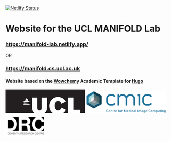 [![Netlify Status](https://api.netlify.com/api/v1/badges/36d200a6-e622-4700-af8b-7d3624f57090/deploy-status)](https://app.netlify.com/sites/manifold-lab/deploys)

# Website for the UCL MANIFOLD Lab

### https://manifold-lab.netlify.app/
OR
### https://manifold.cs.ucl.ac.uk

#### Website based on the [Wowchemy](https://wowchemy.com/) Academic Template for [Hugo](https://github.com/gohugoio/hugo)

<p float="left">
  <img src="assets/media/UCL_logo.png" width="250" />
  <img src="assets/media/cmic_logo.png" width="250" /> 
  <img src="assets/media/drc_logo.png" width="125" />
</p>
